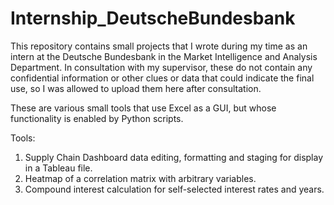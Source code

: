 # Internship_DeutscheBundesbank
This repository contains small projects that I wrote during my time as an intern at the Deutsche Bundesbank in the Market Intelligence and Analysis 
Department. In consultation with my supervisor, these do not contain any confidential information or other clues or data that could indicate the final  use, so I was allowed to upload them here after consultation.

These are various small tools that use Excel as a GUI, but whose functionality is enabled by Python scripts.

Tools:
1) Supply Chain Dashboard data editing, formatting and staging for display in a Tableau file.
2) Heatmap of a correlation matrix with arbitrary variables.
3) Compound interest calculation for self-selected interest rates and years.
